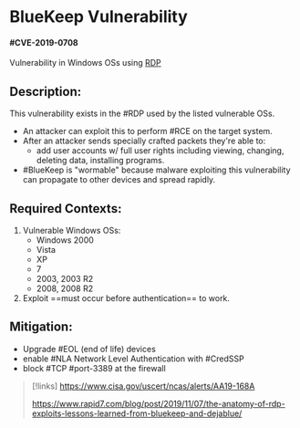 
# BlueKeep Vulnerability
#### #CVE-2019-0708 
Vulnerability in Windows OSs using [RDP](/networking/protocols/RDP.md)

## Description:
This vulnerability exists in the #RDP used by the listed vulnerable OSs.
- An attacker can exploit this to perform #RCE on the target system. 
- After an attacker sends specially crafted packets they're able to:
	- add user accounts w/ full user rights including viewing, changing, deleting data, installing programs.
- #BlueKeep is "wormable" because malware exploiting this vulnerability can propagate to other devices and spread rapidly.

## Required Contexts:
1. Vulnerable Windows OSs:
	- Windows 2000
	- Vista
	- XP 
	- 7
	- 2003, 2003 R2
	- 2008, 2008 R2
2. Exploit ==must occur before authentication== to work.

## Mitigation:
- Upgrade #EOL (end of life) devices
- enable #NLA Network Level Authentication with #CredSSP 
- block #TCP #port-3389 at the firewall

>[!links]
>https://www.cisa.gov/uscert/ncas/alerts/AA19-168A
>
>https://www.rapid7.com/blog/post/2019/11/07/the-anatomy-of-rdp-exploits-lessons-learned-from-bluekeep-and-dejablue/



